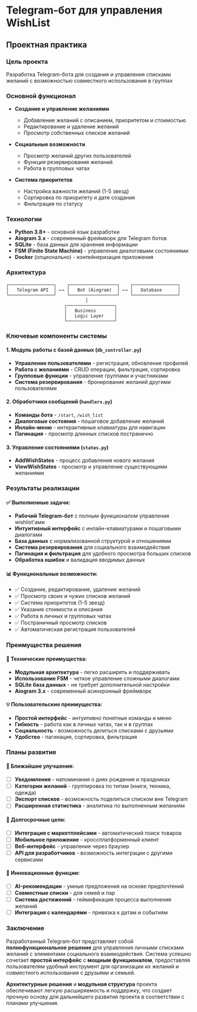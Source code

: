 # Telegram-бот для управления WishList
## Проектная практика

### Цель проекта
Разработка Telegram-бота для создания и управления списками желаний с возможностью совместного использования в группах

### Основной функционал
- **Создание и управление желаниями**
  - Добавление желаний с описанием, приоритетом и стоимостью
  - Редактирование и удаление желаний
  - Просмотр собственных списков желаний

- **Социальные возможности**
  - Просмотр желаний других пользователей
  - Функция резервирования желаний
  - Работа в групповых чатах

- **Система приоритетов**
  - Настройка важности желаний (1-5 звезд)
  - Сортировка по приоритету и дате создания
  - Фильтрация по статусу

### Технологии
- **Python 3.8+** - основной язык разработки
- **Aiogram 3.x** - современный фреймворк для Telegram ботов
- **SQLite** - база данных для хранения информации
- **FSM (Finite State Machine)** - управление диалоговыми состояниями
- **Docker** (опционально) - контейнеризация приложения

### Архитектура
```
┌─────────────────┐    ┌──────────────────┐    ┌─────────────────┐
│   Telegram API  │ ←→ │   Bot (Aiogram)  │ ←→ │   Database      │
└─────────────────┘    └──────────────────┘    └─────────────────┘
                              │
                      ┌──────────────────┐
                      │   Business       │
                      │   Logic Layer    │
                      └──────────────────┘
```

### Ключевые компоненты системы

#### 1. Модуль работы с базой данных (`db_controller.py`)
- **Управление пользователями** - регистрация, обновление профилей
- **Работа с желаниями** - CRUD операции, фильтрация, сортировка
- **Групповые функции** - управление группами и участниками
- **Система резервирования** - бронирование желаний другими пользователями

#### 2. Обработчики сообщений (`handlers.py`)
- **Команды бота** - `/start`, `/wish_list`
- **Диалоговые состояния** - пошаговое добавление желаний
- **Инлайн-меню** - интерактивные клавиатуры для навигации
- **Пагинация** - просмотр длинных списков постранично

#### 3. Управление состояниями (`states.py`)
- **AddWishStates** - процесс добавления нового желания
- **ViewWishStates** - просмотр и управление существующими желаниями

### Результаты реализации

#### ✅ Выполненные задачи:
- **Рабочий Telegram-бот** с полным функционалом управления wishlist'ами
- **Интуитивный интерфейс** с инлайн-клавиатурами и пошаговыми диалогами
- **База данных** с нормализованной структурой и отношениями
- **Система резервирования** для социального взаимодействия
- **Пагинация и фильтрация** для удобного просмотра больших списков
- **Обработка ошибок** и валидация вводимых данных

#### 📊 Функциональные возможности:
- ✅ Создание, редактирование, удаление желаний
- ✅ Просмотр своих и чужих списков желаний
- ✅ Система приоритетов (1-5 звезд)
- ✅ Указание стоимости и описания
- ✅ Работа в личных и групповых чатах
- ✅ Постраничный просмотр списков
- ✅ Автоматическая регистрация пользователей

### Преимущества решения

#### 🚀 **Технические преимущества:**
- **Модульная архитектура** - легко расширять и поддерживать
- **Использование FSM** - четкое управление сложными диалогами
- **SQLite база данных** - не требует дополнительной настройки
- **Aiogram 3.x** - современный асинхронный фреймворк

#### 💡 **Пользовательские преимущества:**
- **Простой интерфейс** - интуитивно понятные команды и меню
- **Гибкость** - работа как в личных чатах, так и в группах
- **Социальность** - возможность делиться списками с друзьями
- **Удобство** - пагинация, сортировка, фильтрация

### Планы развития

#### 🔮 **Ближайшие улучшения:**
- [ ] **Уведомления** - напоминания о днях рождения и праздниках
- [ ] **Категории желаний** - группировка по типам (книги, техника, одежда)
- [ ] **Экспорт списков** - возможность поделиться списком вне Telegram
- [ ] **Расширенная статистика** - аналитика по выполненным желаниям

#### 🎯 **Долгосрочные цели:**
- [ ] **Интеграция с маркетплейсами** - автоматический поиск товаров
- [ ] **Мобильное приложение** - кроссплатформенный клиент
- [ ] **Веб-интерфейс** - управление через браузер
- [ ] **API для разработчиков** - возможность интеграции с другими сервисами

#### 🌟 **Инновационные функции:**
- [ ] **AI-рекомендации** - умные предложения на основе предпочтений
- [ ] **Совместные списки** - для семей и пар
- [ ] **Система достижений** - геймификация процесса выполнения желаний
- [ ] **Интеграция с календарями** - привязка к датам и событиям

### Заключение

Разработанный Telegram-бот представляет собой **полнофункциональное решение** для управления личными списками желаний с элементами социального взаимодействия. Система успешно сочетает **простой интерфейс** с **мощным функционалом**, предоставляя пользователям удобный инструмент для организации их желаний и совместного использования с друзьями и семьей.

**Архитектурные решения** и **модульная структура** проекта обеспечивают легкую расширяемость и поддержку, что создает прочную основу для дальнейшего развития проекта в соответствии с планами улучшения.
